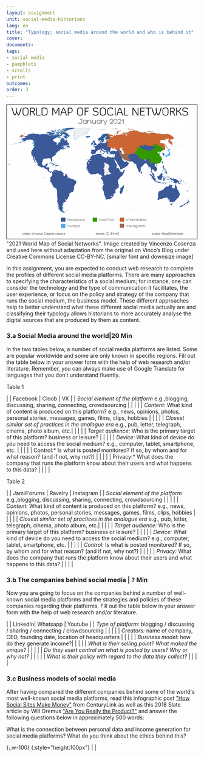 ```yaml
---
layout: assignment
unit: social-media-historians
lang: en
title: "Typology; social media around the world and who is behind it"
cover:
documents:
tags:
- social media
- pamphlets
- scrolls
- print
outcomes:
order: 3
---
```

![typology](../../assets/images/social-media/typology.png)
"2021 World Map of Social Networks". Image created by Vincenzo Cosenza and used here without adaptation from the original on Vinco’s Blog under Creative Commons License CC-BY-NC. [smaller font and downsize image]

In this assignment, you are expected to conduct web research to complete the profiles of different social media platforms. There are many approaches to specifying the characteristics of a social medium; for instance, one can consider the technology and the type of communication it facilitates, the user experience, or focus on the policy and strategy of the company that runs the social medium, the business model. These different approaches help to better understand what these different social media actually are and classifying their typology allows historians to more accurately analyse the digital sources that are produced by them as content.


<!-- more -->
<!-- briefing-student -->

### 3.a Social Media around the world|20 Min

<!-- section-contents -->

In the two tables below, a number of social media platforms are listed. Some are popular worldwide and some are only known in specific regions. Fill out the table below in your answer form with the help of web research and/or literature. Remember, you can always make use of Google Translate for languages that you don’t understand fluently.

Table 1

| | Facebook | Cloob | VK  |
| *Social element of the platform* e.g.,blogging, discussing, sharing, connecting, crowdsourcing |  |  |  |
| *Content:* What kind of content is produced on this platform? e.g., news, opinions, photos, personal stories, messages, games, films, clips, hobbies |  |  |  |
| *Closest similar set of practices in the analogue era* e.g., pub, letter, telegraph, cinema, photo album, etc.|  |  |  |
| *Target audience:* Who is the primary target of this platform? business or leisure? |  |  |  |
| *Device:* What kind of device do you need to access the social medium? e.g., computer, tablet, smartphone, etc. |  |  |  |
| Control:* Is what is posted monitored? If so, by whom and for what reason? (and if not, why not?) | | | |
| Privacy:* What does the company that runs the platform know about their users and what happens to this data? | | | |


Table 2

| | JamiiForums | Ravelry | Instagram |
| *Social element of the platform* e.g.,blogging, discussing, sharing, connecting, crowdsourcing |  |  |  |
| *Content:* What kind of content is produced on this platform? e.g., news, opinions, photos, personal stories, messages, games, films, clips, hobbies |  |  |  |
| *Closest similar set of practices in the analogue era* e.g., pub, letter, telegraph, cinema, photo album, etc.|  |  |  |
| *Target audience:* Who is the primary target of this platform? business or leisure? |  |  |  |
| *Device:* What kind of device do you need to access the social medium? e.g., computer, tablet, smartphone, etc. |  |  |  |
| *Control:* Is what is posted monitored? If so, by whom and for what reason? (and if not, why not?) | | | |
| *Privacy:* What does the company that runs the platform know about their users and what happens to this data? | | | |


<!-- section -->

### 3.b The companies behind social media | ? Min
<!-- section-contents -->

Now you are going to focus on the companies behind a number of well-known social media platforms and the  strategies and policies of these companies regarding their platforms.  Fill out the table below in your answer form with the help of web research and/or literature.

| | LinkedIn| Whatsapp | Youtube |
| *Type of platform:* blogging / discussing / sharing / connecting / crowdsourcing |  |  |  |
| *Creators:* name of company, CEO, founding date, location of headquarters |  |  |  |
| *Business model:* how do they generate income?|  |  |  |
| *What is their selling point? What maked the unique?* |  |  |  |
| *Do they exert control on what is posted by users? Why or why not?* |  |  |  |
| *What is their policy with regard to the data they collect?* | | | |

<!-- section -->

### 3.c Business models of social media
<!-- section-contents -->

After having compared the different companies behind some of the world's most well-known social media platforms, read this infographic post  ["How Social Sites Make Money"](https://www.getcenturylink.com/how-social-sites-make-money) from CenturyLink as well as this 2018 Slate article by Will Oremus ["Are You Really the Product?"](https://slate.com/technology/2018/04/are-you-really-facebooks-product-the-history-of-a-dangerous-idea.html) and answer the following questions below in approximately 500 words:

What is the connection between personal data and income generation for social media platforms? What do you think about the ethics behind this?

{:.w-100}
{:style="height:100px"}
| |

<!-- briefing-teacher -->
